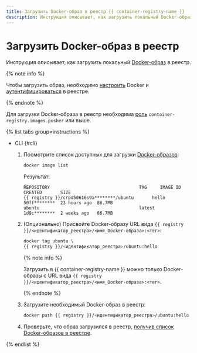 ```yaml
---
title: Загрузить Docker-образ в реестр {{ container-registry-name }}
description: Инструкция описывает, как загрузить локальный Docker-образ в реестр {{ container-registry-name }}.
---
```


# Загрузить Docker-образ в реестр

Инструкция описывает, как загрузить локальный [Docker-образ](../../concepts/docker-image.md) в реестр.

{% note info %}

Чтобы загрузить образ, необходимо [настроить](../configure-docker.md) Docker и [аутентифицироваться](../authentication.md) в реестре.

{% endnote %}

Для загрузки Docker-образа в реестр необходима [роль](../../security/index.md#container-registry-images-pusher) `container-registry.images.pusher` или выше.

{% list tabs group=instructions %}

- CLI {#cli}

  1. Посмотрите список доступных для загрузки [Docker-образов](../../concepts/docker-image.md):

     ```bash
     docker image list
     ```

     Результат:

     ```text
     REPOSITORY                                  TAG     IMAGE ID      CREATED       SIZE
     {{ registry }}/crpd50616s9a********/ubuntu       hello   50ff********  23 hours ago  86.7MB
     ubuntu                                      latest  1d9c********  2 weeks ago   86.7MB
     ```

  1. (Опционально) Присвойте Docker-образу URL вида `{{ registry }}/<идентификатор_реестра>/<имя_Docker-образа>:<тег>`:

     ```bash
     docker tag ubuntu \
     {{ registry }}/<идентификатор_реестра>/ubuntu:hello
     ```

     {% note info %}

     Загрузить в {{ container-registry-name }} можно только Docker-образы с URL вида `{{ registry }}/<идентификатор_реестра>/<имя_Docker-образа>:<тег>`.

     {% endnote %}

  1. Загрузите необходимый Docker-образ в реестр:

     ```bash
     docker push {{ registry }}/<идентификатор_реестра>/ubuntu:hello
     ```

  1. Проверьте, что образ загрузился в реестр, [получив список Docker-образов в реестре](docker-image-list.md#docker-image-list).

{% endlist %}